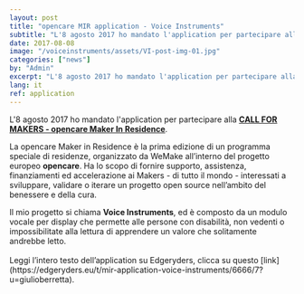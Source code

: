 ```yaml
---
layout: post
title: "opencare MIR application - Voice Instruments"
subtitle: "L'8 agosto 2017 ho mandato l'application per partecipare alla CALL FOR MAKERS - opencare Maker In Residence."
date: 2017-08-08
image: "/voiceinstruments/assets/VI-post-img-01.jpg"
categories: ["news"]
by: "Admin"
excerpt: "L'8 agosto 2017 ho mandato l'application per partecipare alla CALL FOR MAKERS - opencare Maker In Residence."
lang: it
ref: application
---
```


L'8 agosto 2017 ho mandato l'application per partecipare alla <b>[CALL FOR MAKERS - opencare Maker In Residence](http://wemake.cc/opencare/maker-in-residence-en/)</b>.
<p>
La opencare Maker in Residence è la prima edizione di un programma speciale di residenze, organizzato da WeMake all’interno del progetto europeo <b>opencare</b>.
Ha lo scopo di fornire supporto, assistenza, finanziamenti ed accelerazione ai Makers - di tutto il mondo - interessati a sviluppare, validare o iterare un progetto open source nell’ambito del benessere e della cura.
</p>
Il mio progetto si chiama <b>Voice Instruments</b>, ed è composto da un modulo vocale per display che permette alle persone con disabilità, non vedenti o impossibilitate alla lettura di apprendere un valore che solitamente andrebbe letto.
<br><br>
Leggi l’intero testo dell’application su Edgeryders, clicca su questo [link](https://edgeryders.eu/t/mir-application-voice-instruments/6666/7?u=giulioberretta).
